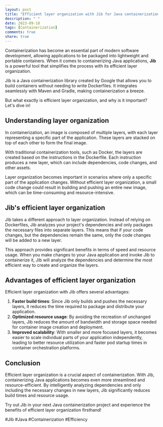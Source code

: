 ```yaml
---
layout: post
title: "Efficient layer organization with Jib for Java containerization"
description: " "
date: 2023-09-18
tags: [Containerization]
comments: true
share: true
---
```


Containerization has become an essential part of modern software development, allowing applications to be packaged into lightweight and portable containers. When it comes to containerizing Java applications, **Jib** is a powerful tool that simplifies the process with its efficient layer organization.

Jib is a Java containerization library created by Google that allows you to build containers without needing to write Dockerfiles. It integrates seamlessly with Maven and Gradle, making containerization a breeze.

But what exactly is efficient layer organization, and why is it important? Let's dive in!

## Understanding layer organization

In containerization, an image is composed of multiple layers, with each layer representing a specific part of the application. These layers are stacked on top of each other to form the final image.

With traditional containerization tools, such as Docker, the layers are created based on the instructions in the Dockerfile. Each instruction produces a new layer, which can include dependencies, code changes, and other assets.

Layer organization becomes important in scenarios where only a specific part of the application changes. Without efficient layer organization, a small code change could result in building and pushing an entire new image, which can be time-consuming and resource-intensive.

## Jib's efficient layer organization

Jib takes a different approach to layer organization. Instead of relying on Dockerfiles, Jib analyzes your project's dependencies and only packages the necessary files into separate layers. This means that if your code changes, but the dependencies remain the same, only the code changes will be added to a new layer.

This approach provides significant benefits in terms of speed and resource usage. When you make changes to your Java application and invoke Jib to containerize it, Jib will analyze the dependencies and determine the most efficient way to create and organize the layers.

## Advantages of efficient layer organization

Efficient layer organization with Jib offers several advantages:

1. **Faster build times**: Since Jib only builds and pushes the necessary layers, it reduces the time required to package and distribute your application.
2. **Optimized resource usage**: By avoiding the recreation of unchanged layers, Jib reduces the amount of bandwidth and storage space needed for container image creation and deployment.
3. **Improved scalability**: With smaller and more focused layers, it becomes easier to scale individual parts of your application independently, leading to better resource utilization and faster pod startup times in container orchestration platforms.

## Conclusion

Efficient layer organization is a crucial aspect of containerization. With Jib, containerizing Java applications becomes even more streamlined and resource-efficient. By intelligently analyzing dependencies and only including the necessary changes in new layers, Jib significantly reduces build times and resource usage.

Try out Jib in your next Java containerization project and experience the benefits of efficient layer organization firsthand!

#Jib #Java #Containerization #Efficiency